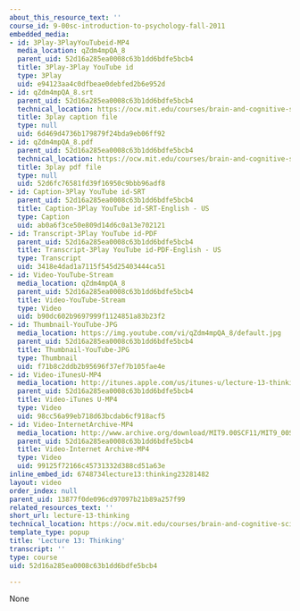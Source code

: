 ```yaml
---
about_this_resource_text: ''
course_id: 9-00sc-introduction-to-psychology-fall-2011
embedded_media:
- id: 3Play-3PlayYouTubeid-MP4
  media_location: qZdm4mpQA_8
  parent_uid: 52d16a285ea0008c63b1dd6bdfe5bcb4
  title: 3Play-3Play YouTube id
  type: 3Play
  uid: e94123aa4c0dfbeae0debfed2b6e952d
- id: qZdm4mpQA_8.srt
  parent_uid: 52d16a285ea0008c63b1dd6bdfe5bcb4
  technical_location: https://ocw.mit.edu/courses/brain-and-cognitive-sciences/9-00sc-introduction-to-psychology-fall-2011/thinking/lecture-13-thinking/qZdm4mpQA_8.srt
  title: 3play caption file
  type: null
  uid: 6d469d4736b179879f24bda9eb06ff92
- id: qZdm4mpQA_8.pdf
  parent_uid: 52d16a285ea0008c63b1dd6bdfe5bcb4
  technical_location: https://ocw.mit.edu/courses/brain-and-cognitive-sciences/9-00sc-introduction-to-psychology-fall-2011/thinking/lecture-13-thinking/qZdm4mpQA_8.pdf
  title: 3play pdf file
  type: null
  uid: 52d6fc76581fd39f16950c9bbb96adf8
- id: Caption-3Play YouTube id-SRT
  parent_uid: 52d16a285ea0008c63b1dd6bdfe5bcb4
  title: Caption-3Play YouTube id-SRT-English - US
  type: Caption
  uid: ab0a6f3ce50e809d14d6c0a13e702121
- id: Transcript-3Play YouTube id-PDF
  parent_uid: 52d16a285ea0008c63b1dd6bdfe5bcb4
  title: Transcript-3Play YouTube id-PDF-English - US
  type: Transcript
  uid: 3418e4dad1a7115f545d25403444ca51
- id: Video-YouTube-Stream
  media_location: qZdm4mpQA_8
  parent_uid: 52d16a285ea0008c63b1dd6bdfe5bcb4
  title: Video-YouTube-Stream
  type: Video
  uid: b90dc602b9697999f1124851a83b23f2
- id: Thumbnail-YouTube-JPG
  media_location: https://img.youtube.com/vi/qZdm4mpQA_8/default.jpg
  parent_uid: 52d16a285ea0008c63b1dd6bdfe5bcb4
  title: Thumbnail-YouTube-JPG
  type: Thumbnail
  uid: f71b8c2ddb2b95696f37ef7b105fae4e
- id: Video-iTunesU-MP4
  media_location: http://itunes.apple.com/us/itunes-u/lecture-13-thinking/id501335817?i=111090561
  parent_uid: 52d16a285ea0008c63b1dd6bdfe5bcb4
  title: Video-iTunes U-MP4
  type: Video
  uid: 98cc56a99eb718d63bcdab6cf918acf5
- id: Video-InternetArchive-MP4
  media_location: http://www.archive.org/download/MIT9.00SCF11/MIT9_00SCF11_lec13_300k.mp4
  parent_uid: 52d16a285ea0008c63b1dd6bdfe5bcb4
  title: Video-Internet Archive-MP4
  type: Video
  uid: 99125f72166c45731332d388cd51a63e
inline_embed_id: 6748734lecture13:thinking23281482
layout: video
order_index: null
parent_uid: 13877f0de096cd97097b21b89a257f99
related_resources_text: ''
short_url: lecture-13-thinking
technical_location: https://ocw.mit.edu/courses/brain-and-cognitive-sciences/9-00sc-introduction-to-psychology-fall-2011/thinking/lecture-13-thinking
template_type: popup
title: 'Lecture 13: Thinking'
transcript: ''
type: course
uid: 52d16a285ea0008c63b1dd6bdfe5bcb4

---
```

None